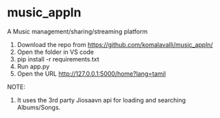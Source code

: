 # music_appln
A Music management/sharing/streaming platform

1. Download the repo from https://github.com/komalavalli/music_appln/
2. Open the folder in VS code
3. pip install -r requirements.txt
4. Run app.py
5. Open the URL http://127.0.0.1:5000/home?lang=tamil

NOTE:

1. It uses the 3rd party Jiosaavn api for loading and searching Albums/Songs.

